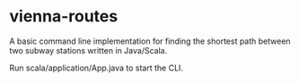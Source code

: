 # vienna-routes
A basic command line implementation for finding the shortest path between two subway stations written in Java/Scala.

Run scala/application/App.java to start the CLI.
